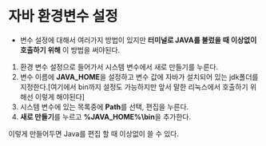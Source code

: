 # 자바 환경변수 설정
* 변수 설정에 대해서 여러가지 방법이 있지만 **터미널로 JAVA를 불렀을 때 이상없이 호출하기 위해** 이 방법을 써야된다.  

1. 환경 변수 설정으로 들어가서 시스템 변수에서 새로 만들기를 누른다.
2. 변수 이름에 **JAVA_HOME**을 설정하고 변수 값에 자바가 설치되어 있는 jdk폴더를 지정한다.[여기에서 bin까지 설정도 가능하지만 앞서 말한 리눅스에서 호출하기 위해선 이렇게 해야된다]
3. 시스템 변수에 있는 목록중에 **Path**를 선택, 편집을 누른다.
4. **새로 만들기**를 누르고 **%JAVA_HOME%\bin**을 추가한다.

이렇게 만들어두면 Java를 편집 할 때 이상없이 쓸 수 있다.
